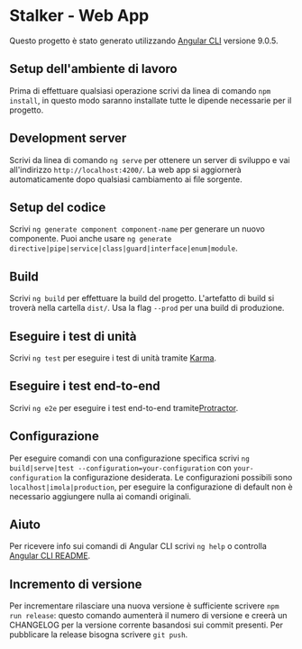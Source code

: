 # Stalker - Web App

Questo progetto è stato generato utilizzando [Angular CLI](https://github.com/angular/angular-cli) versione 9.0.5.

<!-- TODO add badges -->

## Setup dell'ambiente di lavoro

Prima di effettuare qualsiasi operazione scrivi da linea di comando `npm install`, in questo modo saranno installate tutte le dipende necessarie per il progetto.

## Development server

Scrivi da linea di comando `ng serve` per ottenere un server di sviluppo e vai all'indirizzo `http://localhost:4200/`.
La web app si aggiornerà automaticamente dopo qualsiasi cambiamento ai file sorgente.

## Setup del codice

Scrivi `ng generate component component-name` per generare un nuovo componente.
Puoi anche usare `ng generate directive|pipe|service|class|guard|interface|enum|module`.

## Build

Scrivi `ng build` per effettuare la build del progetto. L'artefatto di build si troverà nella cartella `dist/`. Usa la flag `--prod` per una build di produzione.

## Eseguire i test di unità

Scrivi `ng test` per eseguire i test di unità tramite [Karma](https://karma-runner.github.io).

## Eseguire i test end-to-end

Scrivi `ng e2e` per eseguire i test end-to-end tramite[Protractor](http://www.protractortest.org/).

## Configurazione

Per eseguire comandi con una configurazione specifica scrivi `ng build|serve|test --configuration=your-configuration` con `your-configuration` la configurazione desiderata. Le configurazioni possibili sono `localhost|imola|production`, per eseguire la configurazione di default non è necessario aggiungere nulla ai comandi originali.

## Aiuto

Per ricevere info sui comandi di Angular CLI scrivi `ng help` o controlla [Angular CLI README](https://github.com/angular/angular-cli/blob/master/README.md).

## Incremento di versione

Per incrementare rilasciare una nuova versione è sufficiente scrivere `npm run release`: questo comando aumenterà il numero di versione e creerà un CHANGELOG per la versione corrente basandosi sui commit presenti.
Per pubblicare la release bisogna scrivere `git push`.
